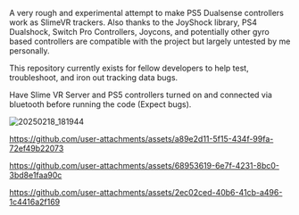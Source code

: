 A very rough and experimental attempt to make PS5 Dualsense controllers work as SlimeVR trackers.
Also thanks to the JoyShock library, PS4 Dualshock, Switch Pro Controllers, Joycons, and potentially other gyro based controllers are compatible with the project but largely untested by me personally.

This repository currently exists for fellow developers to help test, troubleshoot, and iron out tracking data bugs.

Have Slime VR Server and PS5 controllers turned on and connected via bluetooth before running the code (Expect bugs).

![20250218_181944](https://github.com/user-attachments/assets/0d0e687e-3ef1-42bc-8c37-9a5b58888fa7)

https://github.com/user-attachments/assets/a89e2d11-5f15-434f-99fa-72ef49b22073

https://github.com/user-attachments/assets/68953619-6e7f-4231-8bc0-3bd8e1faa90c

https://github.com/user-attachments/assets/2ec02ced-40b6-41cb-a496-1c4416a2f169

